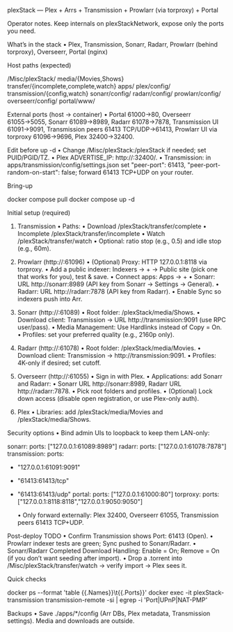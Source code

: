 plexStack — Plex + Arrs + Transmission + Prowlarr (via torproxy) + Portal

Operator notes. Keep internals on plexStackNetwork, expose only the ports you need.

What’s in the stack
	•	Plex, Transmission, Sonarr, Radarr, Prowlarr (behind torproxy), Overseerr, Portal (nginx)

Host paths (expected)

/Misc/plexStack/
  media/{Movies,Shows}
  transfer/{incomplete,complete,watch}
  apps/
    plex/config/  transmission/{config,watch}
    sonarr/config/ radarr/config/ prowlarr/config/
    overseerr/config/ portal/www/

External ports (host → container)
	•	Portal 61000→80, Overseerr 61055→5055, Sonarr 61089→8989, Radarr 61078→7878,
Transmission UI 61091→9091, Transmission peers 61413 TCP/UDP→61413,
Prowlarr UI via torproxy 61096→9696, Plex 32400→32400.

Edit before up -d
	•	Change /Misc/plexStack:/plexStack if needed; set PUID/PGID/TZ.
	•	Plex ADVERTISE_IP: http://<LAN-IP>:32400/.
	•	Transmission: in apps/transmission/config/settings.json set "peer-port": 61413, "peer-port-random-on-start": false; forward 61413 TCP+UDP on your router.

Bring-up

docker compose pull
docker compose up -d

Initial setup (required)

1) Transmission
	•	Paths:
	•	Download /plexStack/transfer/complete
	•	Incomplete /plexStack/transfer/incomplete
	•	Watch /plexStack/transfer/watch
	•	Optional: ratio stop (e.g., 0.5) and idle stop (e.g., 60m).

2) Prowlarr (http://:61096)
	•	(Optional) Proxy: HTTP 127.0.0.1:8118 via torproxy.
	•	Add a public indexer: Indexers → + → Public site (pick one that works for you), test & save.
	•	Connect apps: Apps → +
	•	Sonarr: URL http://sonarr:8989 (API key from Sonarr → Settings → General).
	•	Radarr: URL http://radarr:7878 (API key from Radarr).
	•	Enable Sync so indexers push into Arr.

3) Sonarr (http://:61089)
	•	Root folder: /plexStack/media/Shows.
	•	Download client: Transmission → URL http://transmission:9091 (use RPC user/pass).
	•	Media Management: Use Hardlinks instead of Copy = On.
	•	Profiles: set your preferred quality (e.g., 2160p only).

4) Radarr (http://:61078)
	•	Root folder: /plexStack/media/Movies.
	•	Download client: Transmission → http://transmission:9091.
	•	Profiles: 4K-only if desired; set cutoff.

5) Overseerr (http://:61055)
	•	Sign in with Plex.
	•	Applications: add Sonarr and Radarr:
	•	Sonarr URL http://sonarr:8989, Radarr URL http://radarr:7878.
	•	Pick root folders and profiles.
	•	(Optional) Lock down access (disable open registration, or use Plex-only auth).

6) Plex
	•	Libraries: add /plexStack/media/Movies and /plexStack/media/Shows.

Security options
	•	Bind admin UIs to loopback to keep them LAN-only:

sonarr: ports: ["127.0.0.1:61089:8989"]
radarr: ports: ["127.0.0.1:61078:7878"]
transmission: ports:
  - "127.0.0.1:61091:9091"
  - "61413:61413/tcp"
  - "61413:61413/udp"
portal: ports: ["127.0.0.1:61000:80"]
torproxy: ports: ["127.0.0.1:8118:8118","127.0.0.1:9050:9050"]


	•	Only forward externally: Plex 32400, Overseerr 61055, Transmission peers 61413 TCP+UDP.

Post-deploy TODO
	•	Confirm Transmission shows Port: 61413 (Open).
	•	Prowlarr indexer tests are green; Sync pushed to Sonarr/Radarr.
	•	Sonarr/Radarr Completed Download Handling: Enable = On; Remove = On (if you don’t want seeding after import).
	•	Drop a .torrent into /Misc/plexStack/transfer/watch → verify import → Plex sees it.

Quick checks

docker ps --format 'table {{.Names}}\t{{.Ports}}'
docker exec -it plexStack-transmission transmission-remote -si | egrep -i 'Port|UPnP|NAT-PMP'

Backups
	•	Save ./apps/*/config (Arr DBs, Plex metadata, Transmission settings). Media and downloads are outside.
